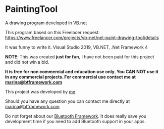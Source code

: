 # PaintingTool
 A drawing program developed in VB.net

 This program based on this Freelacer request: https://www.freelancer.com/projects/vb-net/net-paint-drawing-tool/details
 
 It was funny to write it. Visual Studio 2019, VB.NET, .Net Framework 4
 
 **NOTE**: This was created **just for fun**, I have not been paid for this project and did not win a bid.
 
 **It is free for non commercial and education use only. You CAN NOT use it in any commercial projects. For commercial use contact me at marina@btframework.com**
 
 This project was developed by [me](https://www.facebook.com/marina.petrichenko.1)

  Should you have any question you can contact me directly at marina@btframework.com

 Do not forget about our [Bluetooth Framework](https://www.btframework.com/bluetoothframework.htm). It does really save you development time if you need to add Bluetooth support in your apps.

